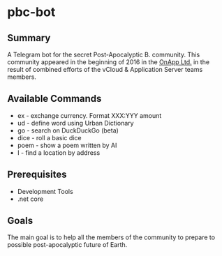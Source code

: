 # pbc-bot

## Summary

A Telegram bot for the secret Post-Apocalyptic B. community. This community appeared in the beginning of 2016 in the [OnApp Ltd.](http://www.onapp.com) in the result of combined efforts of the vCloud & Application Server teams members.

## Available Commands

- ex - exchange currency. Format XXX:YYY amount
- ud - define word using Urban Dictionary
- go - search on DuckDuckGo (beta)
- dice - roll a basic dice
- poem - show a poem written by AI
- l - find a location by address

## Prerequisites

- Development Tools
- .net core

## Goals

The main goal is to help all the members of the community to prepare to possible post-apocalyptic future of Earth.
